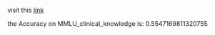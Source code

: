 visit this [link](https://github.com/Mehrdadghassabi/Gaokerena-V/tree/main/evaluation/multiple_choice_qa/MMLU-professional_medicine/gaokerena)

the Accuracy on MMLU_clinical_knowledge is: 0.5547169811320755
